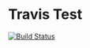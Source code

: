 # Travis Test


[![Build Status](https://travis-ci.org/wja123/travistest.svg?branch=master)](https://travis-ci.org/wja123/travistest)